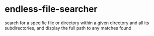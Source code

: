 # endless-file-searcher
search for a specific file or directory within a given directory and all its subdirectories, and display the full path to any matches found
